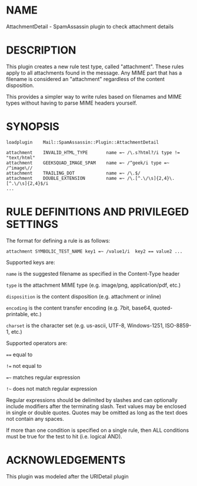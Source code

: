# NAME

AttachmentDetail - SpamAssassin plugin to check attachment details

# DESCRIPTION

This plugin creates a new rule test type, called "attachment".  These
rules apply to all attachments found in the message. Any MIME part
that has a filename is considered an "attachment" regardless of the content
disposition.

This provides a simpler way to write rules based on filenames and MIME types without having to
parse MIME headers yourself.

# SYNOPSIS

    loadplugin    Mail::SpamAssassin::Plugin::AttachmentDetail

    attachment    INVALID_HTML_TYPE       name =~ /\.s?html?/i type != "text/html"
    attachment    GEEKSQUAD_IMAGE_SPAM    name =~ /^geek/i type =~ /^image\//
    attachment    TRAILING_DOT            name =~ /\.$/
    attachment    DOUBLE_EXTENSION        name =~ /\.[^.\/\s]{2,4}\.[^.\/\s]{2,4}$/i
    ...

# RULE DEFINITIONS AND PRIVILEGED SETTINGS

The format for defining a rule is as follows:

    attachment SYMBOLIC_TEST_NAME key1 =~ /value1/i  key2 == value2 ...

Supported keys are:

`name` is the suggested filename as specified in the Content-Type header

`type` is the attachment MIME type (e.g. image/png, application/pdf, etc.)

`disposition` is the content disposition (e.g. attachment or inline)

`encoding` is the content transfer encoding (e.g. 7bit, base64, quoted-printable, etc.)

`charset` is the character set (e.g. us-ascii, UTF-8, Windows-1251, ISO-8859-1, etc.)

Supported operators are:

`==` equal to

`!=` not equal to

`=~` matches regular expression

`!~` does not match regular expression

Regular expressions should be delimited by slashes and can optionally include modifiers after the terminating slash.
Text values may be enclosed in single or double quotes. Quotes may be omitted as long as the text does not
contain any spaces.

If more than one condition is specified on a single rule, then ALL conditions must be true for the test to hit
(i.e. logical AND).

# ACKNOWLEDGEMENTS

This plugin was modeled after the URIDetail plugin
